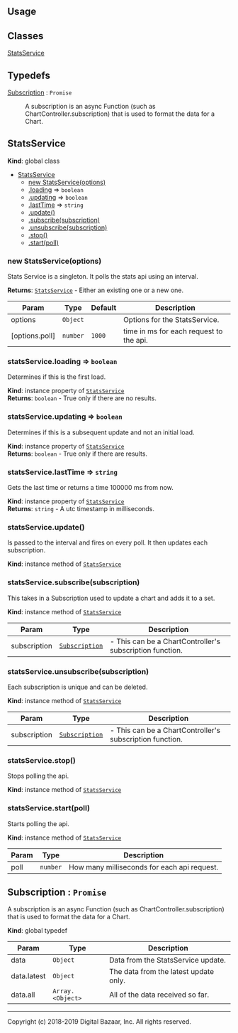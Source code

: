 ## Usage

## Classes

<dl>
<dt><a href="#StatsService">StatsService</a></dt>
<dd></dd>
</dl>

## Typedefs

<dl>
<dt><a href="#Subscription">Subscription</a> : <code>Promise</code></dt>
<dd><p>A subscription is an async Function (such as ChartController.subscription)
that is used to format the data for a Chart.</p>
</dd>
</dl>

<a name="StatsService"></a>

## StatsService
**Kind**: global class  

* [StatsService](#StatsService)
    * [new StatsService(options)](#new_StatsService_new)
    * [.loading](#StatsService+loading) ⇒ <code>boolean</code>
    * [.updating](#StatsService+updating) ⇒ <code>boolean</code>
    * [.lastTime](#StatsService+lastTime) ⇒ <code>string</code>
    * [.update()](#StatsService+update)
    * [.subscribe(subscription)](#StatsService+subscribe)
    * [.unsubscribe(subscription)](#StatsService+unsubscribe)
    * [.stop()](#StatsService+stop)
    * [.start(poll)](#StatsService+start)

<a name="new_StatsService_new"></a>

### new StatsService(options)
Stats Service is a singleton.
It polls the stats api using an interval.

**Returns**: [<code>StatsService</code>](#StatsService) - Either an existing one or a new one.  

| Param | Type | Default | Description |
| --- | --- | --- | --- |
| options | <code>Object</code> |  | Options for the StatsService. |
| [options.poll] | <code>number</code> | <code>1000</code> | time in ms for each request to the api. |

<a name="StatsService+loading"></a>

### statsService.loading ⇒ <code>boolean</code>
Determines if this is the first load.

**Kind**: instance property of [<code>StatsService</code>](#StatsService)  
**Returns**: <code>boolean</code> - True only if there are no results.  
<a name="StatsService+updating"></a>

### statsService.updating ⇒ <code>boolean</code>
Determines if this is a subsequent update and not an initial load.

**Kind**: instance property of [<code>StatsService</code>](#StatsService)  
**Returns**: <code>boolean</code> - True only if there are results.  
<a name="StatsService+lastTime"></a>

### statsService.lastTime ⇒ <code>string</code>
Gets the last time or returns a time 100000 ms from now.

**Kind**: instance property of [<code>StatsService</code>](#StatsService)  
**Returns**: <code>string</code> - A utc timestamp in milliseconds.  
<a name="StatsService+update"></a>

### statsService.update()
Is passed to the interval and fires on every poll.
It then updates each subscription.

**Kind**: instance method of [<code>StatsService</code>](#StatsService)  
<a name="StatsService+subscribe"></a>

### statsService.subscribe(subscription)
This takes in a Subscription used to update a chart and adds it to a set.

**Kind**: instance method of [<code>StatsService</code>](#StatsService)  

| Param | Type | Description |
| --- | --- | --- |
| subscription | [<code>Subscription</code>](#Subscription) | - This can be a ChartController's subscription function. |

<a name="StatsService+unsubscribe"></a>

### statsService.unsubscribe(subscription)
Each subscription is unique and can be deleted.

**Kind**: instance method of [<code>StatsService</code>](#StatsService)  

| Param | Type | Description |
| --- | --- | --- |
| subscription | [<code>Subscription</code>](#Subscription) | - This can be a ChartController's subscription function. |

<a name="StatsService+stop"></a>

### statsService.stop()
Stops polling the api.

**Kind**: instance method of [<code>StatsService</code>](#StatsService)  
<a name="StatsService+start"></a>

### statsService.start(poll)
Starts polling the api.

**Kind**: instance method of [<code>StatsService</code>](#StatsService)  

| Param | Type | Description |
| --- | --- | --- |
| poll | <code>number</code> | How many milliseconds for each api request. |

<a name="Subscription"></a>

## Subscription : <code>Promise</code>
A subscription is an async Function (such as ChartController.subscription)
that is used to format the data for a Chart.

**Kind**: global typedef  

| Param | Type | Description |
| --- | --- | --- |
| data | <code>Object</code> | Data from the StatsService update. |
| data.latest | <code>Object</code> | The data from the latest update only. |
| data.all | <code>Array.&lt;Object&gt;</code> | All of the data received so far. |


---
Copyright (c) 2018-2019 Digital Bazaar, Inc. All rights reserved.
